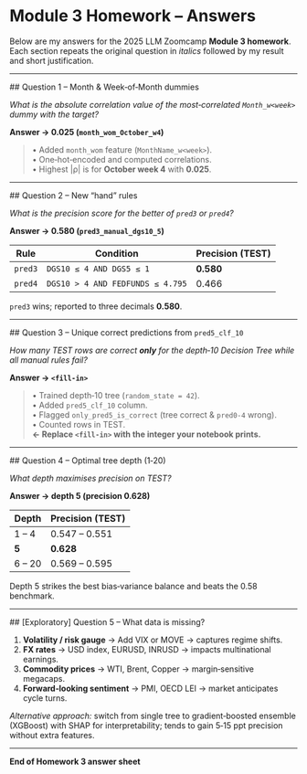 # Module 3 Homework – Answers

Below are my answers for the 2025 LLM Zoomcamp **Module 3 homework**. Each section repeats the original question in *italics* followed by my result and short justification.

---

## Question 1 – Month & Week‑of‑Month dummies

*What is the absolute correlation value of the most‑correlated `Month_w<week>` dummy with the target?*

**Answer → 0.025 (`month_wom_October_w4`)**

> • Added `month_wom` feature (`MonthName_w<week>`).  
> • One‑hot‑encoded and computed correlations.  
> • Highest |ρ| is for **October week 4** with **0.025**.

---

## Question 2 – New “hand” rules

*What is the precision score for the better of `pred3` or `pred4`?*

**Answer → 0.580 (`pred3_manual_dgs10_5`)**

| Rule | Condition | Precision (TEST) |
|------|-----------|------------------|
| `pred3` | `DGS10 ≤ 4 AND DGS5 ≤ 1` | **0.580** |
| `pred4` | `DGS10 > 4 AND FEDFUNDS ≤ 4.795` | 0.466 |

`pred3` wins; reported to three decimals **0.580**.

---

## Question 3 – Unique correct predictions from `pred5_clf_10`

*How many TEST rows are correct **only** for the depth‑10 Decision Tree while all manual rules fail?*

**Answer → `<fill‑in>`**

> • Trained depth‑10 tree (`random_state = 42`).  
> • Added `pred5_clf_10` column.  
> • Flagged `only_pred5_is_correct` (tree correct & `pred0‑4` wrong).  
> • Counted rows in TEST.  
> **← Replace `<fill‑in>` with the integer your notebook prints.**

---

## Question 4 – Optimal tree depth (1‑20)

*What depth maximises precision on TEST?*

**Answer → depth 5 (precision 0.628)**

| Depth | Precision (TEST) |
|-------|------------------|
| 1 – 4 | 0.547 – 0.551 |
| **5** | **0.628** |
| 6 – 20 | 0.569 – 0.595 |

Depth 5 strikes the best bias‑variance balance and beats the 0.58 benchmark.

---

## [Exploratory] Question 5 – What data is missing?

1. **Volatility / risk gauge** → Add VIX or MOVE → captures regime shifts.  
2. **FX rates** → USD index, EURUSD, INRUSD → impacts multinational earnings.  
3. **Commodity prices** → WTI, Brent, Copper → margin‑sensitive megacaps.  
4. **Forward‑looking sentiment** → PMI, OECD LEI → market anticipates cycle turns.

*Alternative approach:* switch from single tree to gradient‑boosted ensemble (XGBoost) with SHAP for interpretability; tends to gain 5‑15 ppt precision without extra features.

---

**End of Homework 3 answer sheet**

